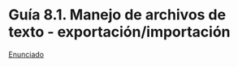 # Guía 8.1. Manejo de archivos de texto - exportación/importación

[Enunciado](https://docs.google.com/document/d/12WlTGzUnymfb2b0Nzl-6E8TbgH2VYq9W/preview)
